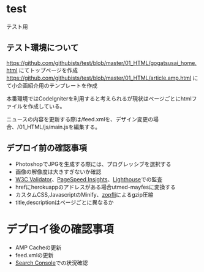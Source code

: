 # test
テスト用
## テスト環境について
https://github.com/githubists/test/blob/master/01_HTML/gogatsusai_home.html
にてトップページを作成
https://github.com/githubists/test/blob/master/01_HTML/article.amp.html
にて小企画紹介用のテンプレートを作成

本番環境ではCodeIgniterを利用すると考えられるが現状はページごとにhtmlファイルを作成している。

ニュースの内容を更新する際は/feed.xmlを、デザイン変更の場合、/01_HTML/js/main.jsを編集する。

## デプロイ前の確認事項
- PhotoshopでJPGを生成する際には、プログレッシブを選択する
- 画像の解像度は大きすぎないか確認
- [W3C Validator](https://validator.w3.org/)、[PageSpeed Insights](https://developers.google.com/speed/pagespeed/insights/)、[Lighthouse](https://chrome.google.com/webstore/detail/lighthouse/blipmdconlkpinefehnmjammfjpmpbjk)での監査
- hrefにherokuappのアドレスがある場合utmed-mayfesに変換する
- カスタムCSS,JavascriptのMinify、[zopfli](https://github.com/google/zopfli)によるgzip圧縮
- title,descriptionはページごとに異なるか

# デプロイ後の確認事項
- AMP Cacheの更新
- feed.xmlの更新
- [Search Console](https://search.google.com/search-console)での状況確認

